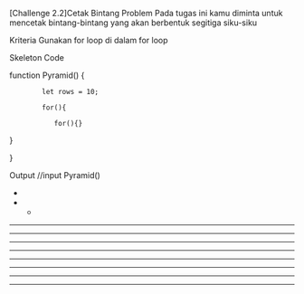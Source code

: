 [Challenge 2.2]Cetak Bintang
Problem
Pada tugas ini kamu diminta untuk mencetak bintang-bintang yang akan berbentuk segitiga siku-siku

 

Kriteria
Gunakan for loop di dalam for loop


Skeleton Code

function Pyramid() {

            let rows = 10;

            for(){

               for(){}

   }

}


Output
//input Pyramid()

*

* *

* * *

* * * *

* * * * *

* * * * * *

* * * * * * *

* * * * * * * *

* * * * * * * * *

* * * * * * * * * *